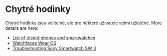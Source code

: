 # Chytré hodinky

Chytré hodinky jsou volitelné, ale pro některé uživatele velmi užitečné. More details are here:

- [List of tested phones and smartwatches](../Getting-Started/Phones.md)
- [Watchfaces Wear OS](../Configuration/Watchfaces.md)
- [Troubleshooting Sony Smartwatch SW 3](../Usage/SonySW3.md)
